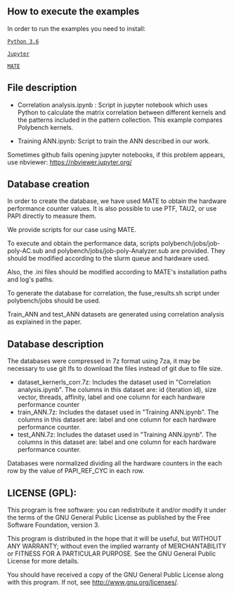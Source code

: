 ## How to execute the examples

In order to run the examples you need to install:

[`Python 3.6`](https://www.python.org/downloads/)


[`Jupyter`](https://jupyter.org/)


[`MATE`](https://github.com/HPCA4SE-UAB/MATE)

## File description

* Correlation analysis.ipynb :
	Script in jupyter notebook which uses Python to calculate the matrix correlation between different kernels and the patterns included in the pattern collection. This example compares Polybench kernels.

* Training ANN.ipynb:
	Script to train the ANN described in our work.

Sometimes github fails opening jupyter notebooks, if this problem appears, use nbviewer: https://nbviewer.jupyter.org/

## Database creation

In order to create the database, we have used MATE to obtain the hardware performance counter values. It is also possible to use PTF, TAU2, or use PAPI directly to measure them.

We provide scripts for our case using MATE.

To execute and obtain the performance data, scripts polybench/jobs/job-poly-AC.sub and polybench/jobs/job-poly-Analyzer.sub are provided. They should be modified according to the slurm queue and hardware used.

Also, the .ini files should be modified according to MATE's installation paths and log's paths.

To generate the database for correlation, the fuse_results.sh script under polybench/jobs should be used.

Train_ANN and test_ANN datasets are generated using correlation analysis as explained in the paper.




## Database description

The databases were compressed in 7z format using 7za, it may be necessary to use git lfs to download the files instead of git due to file size.

* dataset_kernerls_corr.7z:
	Includes the dataset used in "Correlation analysis.ipynb". The columns in this dataset are: id (iteration id), size vector, threads, affinity, label and one column for each hardware performance counter
* train_ANN.7z:
    Includes the dataset used in "Training ANN.ipynb". The columns in this dataset are: label and one column for each hardware performance counter.
* test_ANN.7z:
    Includes the dataset used in "Training ANN.ipynb". The columns in this dataset are: label and one column for each hardware performance counter.

	
Databases were normalized dividing all the hardware counters in the each row by the value of PAPI_REF_CYC in each row.

## LICENSE (GPL):

This program is free software: you can redistribute it and/or modify it under the terms of the GNU General Public License as published by the Free Software Foundation, version 3.

This program is distributed in the hope that it will be useful, but WITHOUT ANY WARRANTY; without even the implied warranty of MERCHANTABILITY or FITNESS FOR A PARTICULAR PURPOSE. See the GNU General Public License for more details.
 
You should have received a copy of the GNU General Public License along with this program. If not, see <http://www.gnu.org/licenses/>.
